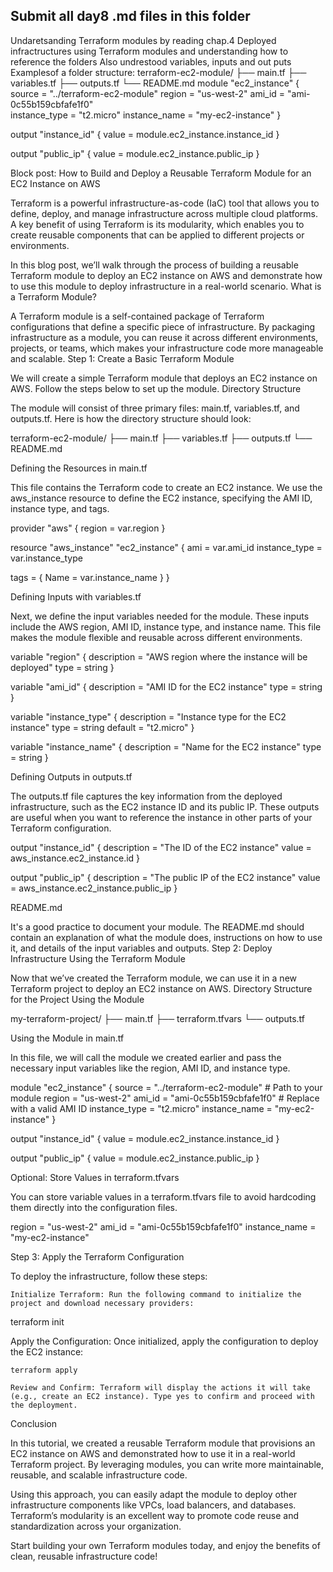 ## Submit all day8 .md files in this folder 
Undaretsanding Terraform modules by reading chap.4
Deployed infractructures using Terraform modules and understanding how to reference the folders
Also undrestood variables, inputs and out puts
Examplesof a folder structure: terraform-ec2-module/
 ├── main.tf
 ├── variables.tf
 ├── outputs.tf
 └── README.md
module "ec2_instance" {
  source        = "../terraform-ec2-module" 
  region        = "us-west-2"
  ami_id        = "ami-0c55b159cbfafe1f0"    
  instance_type = "t2.micro"
  instance_name = "my-ec2-instance"
}

output "instance_id" {
  value = module.ec2_instance.instance_id
}

output "public_ip" {
  value = module.ec2_instance.public_ip
}

Block post:
How to Build and Deploy a Reusable Terraform Module for an EC2 Instance on AWS

Terraform is a powerful infrastructure-as-code (IaC) tool that allows you to define, deploy, and manage infrastructure across multiple cloud platforms. A key benefit of using Terraform is its modularity, which enables you to create reusable components that can be applied to different projects or environments.

In this blog post, we’ll walk through the process of building a reusable Terraform module to deploy an EC2 instance on AWS and demonstrate how to use this module to deploy infrastructure in a real-world scenario.
What is a Terraform Module?

A Terraform module is a self-contained package of Terraform configurations that define a specific piece of infrastructure. By packaging infrastructure as a module, you can reuse it across different environments, projects, or teams, which makes your infrastructure code more manageable and scalable.
Step 1: Create a Basic Terraform Module

We will create a simple Terraform module that deploys an EC2 instance on AWS. Follow the steps below to set up the module.
Directory Structure

The module will consist of three primary files: main.tf, variables.tf, and outputs.tf. Here is how the directory structure should look:

terraform-ec2-module/
 ├── main.tf
 ├── variables.tf
 ├── outputs.tf
 └── README.md

Defining the Resources in main.tf

This file contains the Terraform code to create an EC2 instance. We use the aws_instance resource to define the EC2 instance, specifying the AMI ID, instance type, and tags.


provider "aws" {
  region = var.region
}

resource "aws_instance" "ec2_instance" {
  ami           = var.ami_id
  instance_type = var.instance_type

  tags = {
    Name = var.instance_name
  }
}

Defining Inputs with variables.tf

Next, we define the input variables needed for the module. These inputs include the AWS region, AMI ID, instance type, and instance name. This file makes the module flexible and reusable across different environments.


variable "region" {
  description = "AWS region where the instance will be deployed"
  type        = string
}

variable "ami_id" {
  description = "AMI ID for the EC2 instance"
  type        = string
}

variable "instance_type" {
  description = "Instance type for the EC2 instance"
  type        = string
  default     = "t2.micro"
}

variable "instance_name" {
  description = "Name for the EC2 instance"
  type        = string
}

Defining Outputs in outputs.tf

The outputs.tf file captures the key information from the deployed infrastructure, such as the EC2 instance ID and its public IP. These outputs are useful when you want to reference the instance in other parts of your Terraform configuration.


output "instance_id" {
  description = "The ID of the EC2 instance"
  value       = aws_instance.ec2_instance.id
}

output "public_ip" {
  description = "The public IP of the EC2 instance"
  value       = aws_instance.ec2_instance.public_ip
}

README.md

It's a good practice to document your module. The README.md should contain an explanation of what the module does, instructions on how to use it, and details of the input variables and outputs.
Step 2: Deploy Infrastructure Using the Terraform Module

Now that we’ve created the Terraform module, we can use it in a new Terraform project to deploy an EC2 instance on AWS.
Directory Structure for the Project Using the Module


my-terraform-project/
 ├── main.tf
 ├── terraform.tfvars
 └── outputs.tf

Using the Module in main.tf

In this file, we will call the module we created earlier and pass the necessary input variables like the region, AMI ID, and instance type.


module "ec2_instance" {
  source        = "../terraform-ec2-module"  # Path to your module
  region        = "us-west-2"
  ami_id        = "ami-0c55b159cbfafe1f0"    # Replace with a valid AMI ID
  instance_type = "t2.micro"
  instance_name = "my-ec2-instance"
}

output "instance_id" {
  value = module.ec2_instance.instance_id
}

output "public_ip" {
  value = module.ec2_instance.public_ip
}

Optional: Store Values in terraform.tfvars

You can store variable values in a terraform.tfvars file to avoid hardcoding them directly into the configuration files.


region        = "us-west-2"
ami_id        = "ami-0c55b159cbfafe1f0"
instance_name = "my-ec2-instance"

Step 3: Apply the Terraform Configuration

To deploy the infrastructure, follow these steps:

    Initialize Terraform: Run the following command to initialize the project and download necessary providers:


terraform init

Apply the Configuration: Once initialized, apply the configuration to deploy the EC2 instance:

    terraform apply

    Review and Confirm: Terraform will display the actions it will take (e.g., create an EC2 instance). Type yes to confirm and proceed with the deployment.

Conclusion

In this tutorial, we created a reusable Terraform module that provisions an EC2 instance on AWS and demonstrated how to use it in a real-world Terraform project. By leveraging modules, you can write more maintainable, reusable, and scalable infrastructure code.

Using this approach, you can easily adapt the module to deploy other infrastructure components like VPCs, load balancers, and databases. Terraform’s modularity is an excellent way to promote code reuse and standardization across your organization.

Start building your own Terraform modules today, and enjoy the benefits of clean, reusable infrastructure code!

